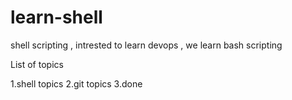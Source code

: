 # learn-shell

shell scripting , intrested to learn devops , we learn bash scripting

List of topics

1.shell topics
2.git topics
3.done